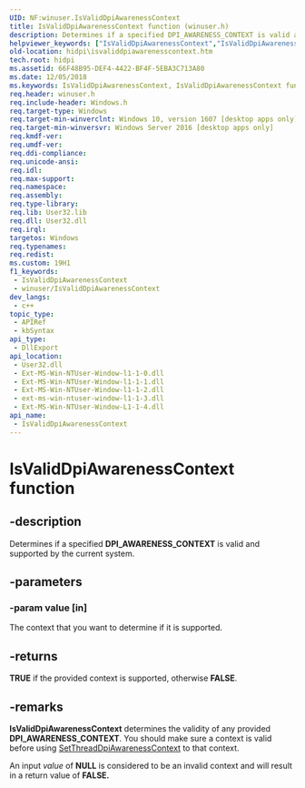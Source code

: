 ```yaml
---
UID: NF:winuser.IsValidDpiAwarenessContext
title: IsValidDpiAwarenessContext function (winuser.h)
description: Determines if a specified DPI_AWARENESS_CONTEXT is valid and supported by the current system.
helpviewer_keywords: ["IsValidDpiAwarenessContext","IsValidDpiAwarenessContext function [High DPI]","hidpi.isvaliddpiawarenesscontext","winuser/IsValidDpiAwarenessContext"]
old-location: hidpi\isvaliddpiawarenesscontext.htm
tech.root: hidpi
ms.assetid: 66F48B95-DEF4-4422-BF4F-5EBA3C713A80
ms.date: 12/05/2018
ms.keywords: IsValidDpiAwarenessContext, IsValidDpiAwarenessContext function [High DPI], hidpi.isvaliddpiawarenesscontext, winuser/IsValidDpiAwarenessContext
req.header: winuser.h
req.include-header: Windows.h
req.target-type: Windows
req.target-min-winverclnt: Windows 10, version 1607 [desktop apps only]
req.target-min-winversvr: Windows Server 2016 [desktop apps only]
req.kmdf-ver: 
req.umdf-ver: 
req.ddi-compliance: 
req.unicode-ansi: 
req.idl: 
req.max-support: 
req.namespace: 
req.assembly: 
req.type-library: 
req.lib: User32.lib
req.dll: User32.dll
req.irql: 
targetos: Windows
req.typenames: 
req.redist: 
ms.custom: 19H1
f1_keywords:
 - IsValidDpiAwarenessContext
 - winuser/IsValidDpiAwarenessContext
dev_langs:
 - c++
topic_type:
 - APIRef
 - kbSyntax
api_type:
 - DllExport
api_location:
 - User32.dll
 - Ext-MS-Win-NTUser-Window-l1-1-0.dll
 - Ext-MS-Win-NTUser-Window-l1-1-1.dll
 - Ext-MS-Win-NTUser-Window-l1-1-2.dll
 - ext-ms-win-ntuser-window-l1-1-3.dll
 - Ext-MS-Win-NTUser-Window-L1-1-4.dll
api_name:
 - IsValidDpiAwarenessContext
---
```


# IsValidDpiAwarenessContext function


## -description

Determines if a specified <b>DPI_AWARENESS_CONTEXT</b> is valid and supported by the current system.

## -parameters

### -param value [in]

The context that you want to determine if it is supported.

## -returns

<b>TRUE</b> if the provided context is supported, otherwise <b>FALSE</b>.

## -remarks

<b>IsValidDpiAwarenessContext</b> determines the validity of any provided <b>DPI_AWARENESS_CONTEXT</b>. You should make sure a context is valid before using <a href="/windows/desktop/api/winuser/nf-winuser-setthreaddpiawarenesscontext">SetThreadDpiAwarenessContext</a> to that context.

An input <i>value</i> of <b>NULL</b> is considered to be an invalid context and will result in a return value of <b>FALSE.</b>